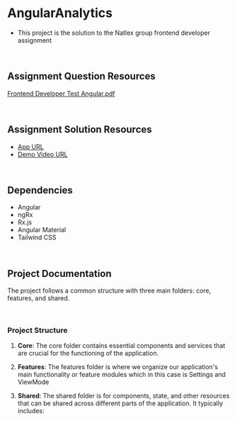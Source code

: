 # AngularAnalytics
- This project is the solution to the Natlex group frontend developer assignment

&nbsp;
## Assignment Question Resources
[Frontend Developer Test Angular.pdf](https://github.com/bolub/angular-analytics/files/12830486/Frontend.Developer.Test.Angular.pdf)

&nbsp;
## Assignment Solution Resources
- [App URL](https://bolu-natlex-group-assignment-solution.vercel.app/view-mode)
- [Demo Video URL](https://www.loom.com/share/444cf0158367407d94f74aac4328cef6?sid=6c2ea1a1-a691-43ad-a9ca-733869983bc0)

&nbsp;
## Dependencies
- Angular
- ngRx
- Rx.js
- Angular Material
- Tailwind CSS

&nbsp;
## Project Documentation
The project follows a common structure with three main folders: core, features, and shared.

&nbsp;
### Project Structure
1. **Core**: 
The core folder contains essential components and services that are crucial for the functioning of the application.

2. **Features**:
The features folder is where we organize our application's main functionality or feature modules which in this case is Settings and ViewMode

3. **Shared**:
The shared folder is for components, state, and other resources that can be shared across different parts of the application. It typically includes:
